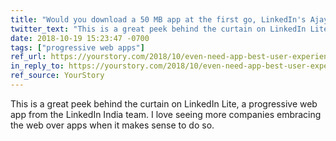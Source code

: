```yaml
---
title: "Would you download a 50 MB app at the first go, LinkedIn's Ajay Datta asks at TechSparks 2018"
twitter_text: "This is a great peek behind the curtain on LinkedIn Lite, a progressive web app from the LinkedIn India team."
date: 2018-10-19 15:23:47 -0700
tags: ["progressive web apps"]
ref_url: https://yourstory.com/2018/10/even-need-app-best-user-experience-asks-ajay-datta/
in_reply_to: https://yourstory.com/2018/10/even-need-app-best-user-experience-asks-ajay-datta/
ref_source: YourStory
---
```


This is a great peek behind the curtain on LinkedIn Lite, a progressive web app from the LinkedIn India team. I love seeing more companies embracing the web over apps when it makes sense to do so.